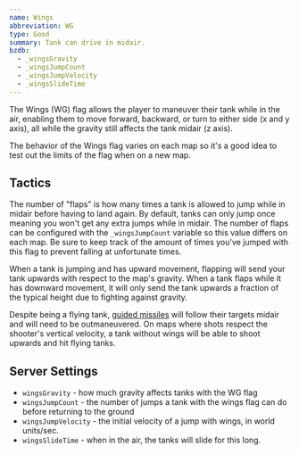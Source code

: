 ```yaml
---
name: Wings
abbreviation: WG
type: Good
summary: Tank can drive in midair.
bzdb:
  - _wingsGravity
  - _wingsJumpCount
  - _wingsJumpVelocity
  - _wingsSlideTime
---
```


The Wings (WG) flag allows the player to maneuver their tank while in the air, enabling them to move forward, backward, or turn to either side (x and y axis), all while the gravity still affects the tank midair (z axis).

The behavior of the Wings flag varies on each map so it's a good idea to test out the limits of the flag when on a new map.

## Tactics

The number of "flaps" is how many times a tank is allowed to jump while in midair before having to land again. By default, tanks can only jump once meaning you won't get any extra jumps while in midair. The number of flaps can be configured with the `_wingsJumpCount` variable so this value differs on each map. Be sure to keep track of the amount of times you've jumped with this flag to prevent falling at unfortunate times.

When a tank is jumping and has upward movement, flapping will send your tank upwards with respect to the map's gravity. When a tank flaps while it has downward movement, it will only send the tank upwards a fraction of the typical height due to fighting against gravity.

Despite being a flying tank, [guided missiles](../guided-missile/) will follow their targets midair and will need to be outmaneuvered. On maps where shots respect the shooter's vertical velocity, a tank without wings will be able to shoot upwards and hit flying tanks.

## Server Settings

- `wingsGravity` - how much gravity affects tanks with the WG flag
- `wingsJumpCount` - the number of jumps a tank with the wings flag can do before returning to the ground
- `wingsJumpVelocity` - the initial velocity of a jump with wings, in world units/sec.
- `wingsSlideTime` - when in the air, the tanks will slide for this long.
